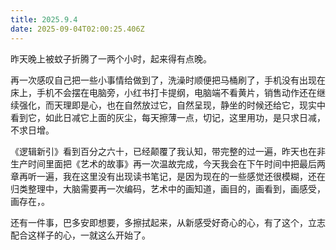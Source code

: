 ```yaml
---
title: 2025.9.4
date: 2025-09-04T02:00:25.406Z
---
```


昨天晚上被蚊子折腾了一两个小时，起来得有点晚。

再一次感叹自己把一些小事情给做到了，洗澡时顺便把马桶刷了，手机没有出现在床上，手机不会摆在电脑旁，小红书打卡提纲，电脑端不看黄片，销售动作还在继续强化，而天理即是心，也在自然放过它，自然呈现，静坐的时候还给它，现实中看到它，如此日减它上面的灰尘，每天擦薄一点，切记，这里用功，是只求日减，不求日增。

《逻辑新引》看到百分之六十，已经颠覆了我认知，带完整的过一遍，昨天也在非生产时间里面把《艺术的故事》再一次温故完成，今天我会在下午时间中把最后两章再听一遍，我在这里没有出现读书笔记，是因为现在的一些感觉还很模糊，还在归类整理中，大脑需要再一次编码，艺术中的画知道，画目的，画看到，画感受，画存在，。

还有一件事，巴多安即想要，多擦拭起来，从新感受好奇心的心，有了这个，立志配合这样子的心，一就这么开始了。